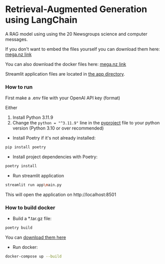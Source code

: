 # Retrieval-Augmented Generation using LangChain

A RAG model using using the 20 Newsgroups science and computer messages.

If you don't want to embed the files yourself you can download them here: [mega.nz link](https://mega.nz/file/uZoxwJqL#-je67pJtlhaz5gd_BcPVd1wSE7-cYige0wo_MbQLhW0)

You can also download the docker files here: [mega.nz link](https://mega.nz/file/LEw0nACC#Jt7BQFl4hVwmRa_MMIwHPElM0WtiRAL_huYWqExPBZ0)

Streamlit application files are located in [the app directory](app/).

### How to run

First make a .env file with your OpenAI API key (format)

Either
1. Install Python 3.11.9
2. Change the `python = "^3.11.9"` line in the [pyproject](pyproject.toml) file to your python version (Python 3.10 or over recommended)

- Install Poetry if it's not already installed:
```bash
pip install poetry
```

- Install project dependencies with Poetry:
```bash
poetry install
```

- Run streamlit application
```bash
streamlit run app\main.py
```

This will open the application on http://localhost:8501

### How to build docker

- Build a *.tar.gz file:
```bash
poetry build
```
You can [download them here](https://mega.nz/file/LEw0nACC#Jt7BQFl4hVwmRa_MMIwHPElM0WtiRAL_huYWqExPBZ0)


- Run docker:
```bash
docker-compose up --build
```